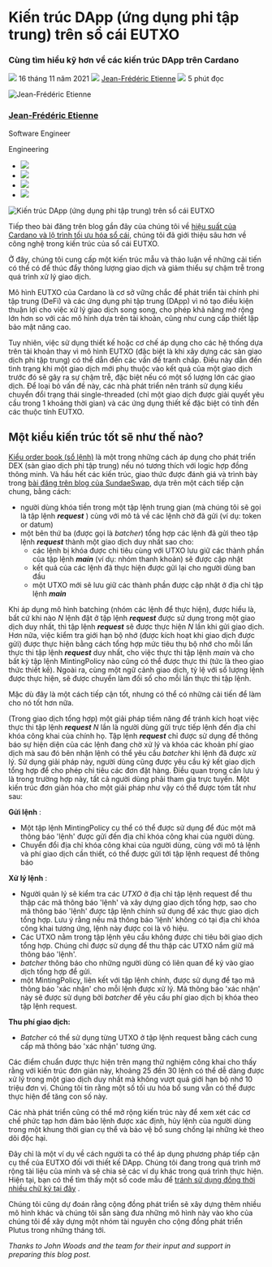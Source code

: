 # Kiến trúc DApp (ứng dụng phi tập trung) trên sổ cái EUTXO

### **Cùng tìm hiểu kỹ hơn về các kiến trúc DApp trên Cardano**

![](img/2021-11-16-architecting-dapps-on-the-eutxo-ledger.002.png) 16 tháng 11 năm 2021 ![](img/2021-11-16-architecting-dapps-on-the-eutxo-ledger.002.png) [Jean-Frédéric Etienne](tmp//en/blog/authors/Jean-Fr%C3%A9d%C3%A9ric-Etienne/page-1/) ![](img/2021-11-16-architecting-dapps-on-the-eutxo-ledger.003.png) 5 phút đọc

![Jean-Frédéric Etienne](img/2021-11-16-architecting-dapps-on-the-eutxo-ledger.004.png)[](tmp//en/blog/authors/Jean-Fr%C3%A9d%C3%A9ric-Etienne/page-1/)

### [**Jean-Frédéric Etienne**](tmp//en/blog/authors/Jean-Fr%C3%A9d%C3%A9ric-Etienne/page-1/)

Software Engineer

Engineering

- ![](img/2021-11-16-architecting-dapps-on-the-eutxo-ledger.005.png)[](mailto:jean-frederic.etienne@iohk.io "Email")
- ![](img/2021-11-16-architecting-dapps-on-the-eutxo-ledger.006.png)[](https://www.linkedin.com/in/jean-fr%C3%A9d%C3%A9ric-etienne-89607a130 "LinkedIn")
- ![](img/2021-11-16-architecting-dapps-on-the-eutxo-ledger.007.png)[](https://twitter.com/JeanFrdricEtie1 "Twitter")
- ![](img/2021-11-16-architecting-dapps-on-the-eutxo-ledger.008.png)[](https://github.com/etiennejf "GitHub")

![Kiến trúc DApp (ứng dụng phi tập trung) trên sổ cái EUTXO](img/2021-11-16-architecting-dapps-on-the-eutxo-ledger.009.jpeg)

Tiếp theo bài đăng trên blog gần đây của chúng tôi về [hiệu suất của Cardano và lộ trình tối ưu hóa sổ cái](https://iohk.io/en/blog/posts/2021/11/10/optimizing-cardano/), chúng tôi đã giới thiệu sâu hơn về công nghệ trong kiến trúc của sổ cái EUTXO.

Ở đây, chúng tôi cung cấp một kiến trúc mẫu và thảo luận về những cải tiến có thể có để thúc đẩy thông lượng giao dịch và giảm thiểu sự chậm trễ trong quá trình xử lý giao dịch.

Mô hình EUTXO của Cardano là cơ sở vững chắc để phát triển tài chính phi tập trung (DeFi) và các ứng dụng phi tập trung (DApp) vì nó tạo điều kiện thuận lợi cho việc xử lý giao dịch song song, cho phép khả năng mở rộng lớn hơn so với các mô hình dựa trên tài khoản, cũng như cung cấp thiết lập bảo mật nâng cao.

Tuy nhiên, việc sử dụng thiết kế hoặc cơ chế áp dụng cho các hệ thống dựa trên tài khoản thay vì mô hình EUTXO (đặc biệt là khi xây dựng các sàn giao dịch phi tập trung) có thể dẫn đến các vấn đề tranh chấp. Điều này dẫn đến tình trạng khi một giao dịch mới phụ thuộc vào kết quả của một giao dịch trước đó sẽ gây ra sự chậm trễ, đặc biệt nếu có một số lượng lớn các giao dịch. Để loại bỏ vấn đề này, các nhà phát triển nên tránh sử dụng kiểu chuyển đổi trạng thái single-threaded (chỉ một giao dịch được giải quyết yêu cầu trong 1 khoảng thời gian) và các ứng dụng thiết kế đặc biệt có tính đến các thuộc tính EUTXO.

## **Một kiểu kiến trúc tốt sẽ như thế nào?**

[Kiểu order book (sổ lệnh)](https://www.google.com/url?q=https://plutus-apps.readthedocs.io/en/latest/plutus/explanations/order-book-pattern.html%23what-is-the-order-book-pattern&sa=D&source=docs&ust=1636717791363000&usg=AOvVaw1XLRJgIX-WV7BDp-_EO-A_) là một trong những cách áp dụng cho phát triển DEX (sàn giao dịch phi tập trung) nếu nó tương thích với logic hợp đồng thông minh. Và hầu hết các kiến trúc, giao thức được đánh giá và trình bày trong [bài đăng trên blog của SundaeSwap](https://sundaeswap-finance.medium.com/sundaeswap-labs-presents-the-scooper-model-678d6054318d), dựa trên một cách tiếp cận chung, bằng cách:

- người dùng khóa tiền trong một tập lệnh trung gian (mà chúng tôi sẽ gọi là tập lệnh ***request*** ) cùng với mô tả về các lệnh chờ đã gửi (ví dụ: token or datum)
- một bên thứ ba (được gọi là *batcher*) tổng hợp các lệnh đã gửi theo tập lệnh ***request*** thành một giao dịch duy nhất sao cho:
    - các lệnh bị khóa được chi tiêu cùng với UTXO lưu giữ các thành phần của tập lệnh ***main*** (ví dụ: nhóm thanh khoản) sẽ được cập nhật
    - kết quả của các lệnh đã thực hiện được gửi lại cho người dùng ban đầu
    - một UTXO mới sẽ lưu giữ các thành phần được cập nhật ở địa chỉ tập lệnh ***main***

Khi áp dụng mô hình batching (nhóm các lệnh để thực hiện), được hiểu là, bất cứ khi nào *N* lệnh đặt ở tập lệnh ***request*** được sử dụng trong một giao dịch duy nhất, thì tập lệnh ***request*** sẽ được thực hiện *N* lần khi gửi giao dịch. Hơn nữa, việc kiểm tra giới hạn bộ nhớ (được kích hoạt khi giao dịch được gửi) được thực hiện bằng cách tổng hợp mức tiêu thụ bộ nhớ cho mỗi lần thực thi tập lệnh ***request*** duy nhất, cho việc thực thi tập lệnh *main* và cho bất kỳ tập lệnh MintingPolicy nào cũng có thể được thực thi (tức là theo giao thức thiết kế). Ngoài ra, cùng một ngữ cảnh giao dịch, tỷ lệ với số lượng lệnh được thực hiện, sẽ được chuyển làm đối số cho mỗi lần thực thi tập lệnh.

Mặc dù đây là một cách tiếp cận tốt, nhưng có thể có những cải tiến để làm cho nó tốt hơn nữa.

(Trong giao dịch tổng hợp) một giải pháp tiềm năng để tránh kích hoạt việc thực thi tập lệnh ***request*** *N* lần là người dùng gửi trực tiếp lệnh đến địa chỉ khóa công khai của chính họ. Tập lệnh ***request*** chỉ được sử dụng để thông báo sự hiện diện của các lệnh đang chờ xử lý và khóa các khoản phí giao dịch mà sau đó bên nhận lệnh có thể yêu cầu *batcher* khi lệnh đã được xử lý. Sử dụng giải pháp này, người dùng cũng được yêu cầu ký kết giao dịch tổng hợp để cho phép chi tiêu các đơn đặt hàng. Điều quan trọng cần lưu ý là trong trường hợp này, tất cả người dùng phải tham gia trực tuyến. Một kiến trúc đơn giản hóa cho một giải pháp như vậy có thể được tóm tắt như sau:

**Gửi lệnh** :

- Một tập lệnh MintingPolicy cụ thể có thể được sử dụng để đúc một mã thông báo 'lệnh' được gửi đến địa chỉ khóa công khai của người dùng.
- Chuyển đổi địa chỉ khóa công khai của người dùng, cùng với mô tả lệnh và phí giao dịch cần thiết, có thể được gửi tới tập lệnh request để thông báo

**Xử lý lệnh** :

- Người quản lý sẽ kiểm tra các *UTXO* ở địa chỉ tập lệnh request để thu thập các mã thông báo 'lệnh' và xây dựng giao dịch tổng hợp, sao cho mã thông báo 'lệnh' được tập lệnh chính sử dụng để xác thực giao dịch tổng hợp. Lưu ý rằng nếu mã thông báo 'lệnh' không có tại địa chỉ khóa công khai tương ứng, lệnh này được coi là vô hiệu.
- Các UTXO nằm trong tập lệnh yêu cầu không được chi tiêu bởi giao dịch tổng hợp. Chúng chỉ được sử dụng để thu thập các UTXO nắm giữ mã thông báo 'lệnh'.
- *batcher* thông báo cho những người dùng có liên quan để ký vào giao dịch tổng hợp để gửi.
- một MintingPolicy, liên kết với tập lệnh chính, được sử dụng để tạo mã thông báo 'xác nhận' cho mỗi lệnh được xử lý. Mã thông báo 'xác nhận' này sẽ được sử dụng bởi *batcher* để yêu cầu phí giao dịch bị khóa theo tập lệnh request.

**Thu phí giao dịch:**

- *Batcher* có thể sử dụng từng UTXO ở tập lệnh request bằng cách cung cấp mã thông báo 'xác nhận' tương ứng.

Các điểm chuẩn được thực hiện trên mạng thử nghiệm công khai cho thấy rằng với kiến trúc đơn giản này, khoảng 25 đến 30 lệnh có thể dễ dàng được xử lý trong một giao dịch duy nhất mà không vượt quá giới hạn bộ nhớ 10 triệu đơn vị. Chúng tôi tin rằng một số tối ưu hóa bổ sung vẫn có thể được thực hiện để tăng con số này.

Các nhà phát triển cũng có thể mở rộng kiến trúc này để xem xét các cơ chế phức tạp hơn đảm bảo lệnh được xác định, hủy lệnh của người dùng trong một khung thời gian cụ thể và bảo vệ bổ sung chống lại những kẻ theo dõi độc hại.

Đây chỉ là một ví dụ về cách người ta có thể áp dụng phương pháp tiếp cận cụ thể của EUTXO đối với thiết kế DApp. Chúng tôi đang trong quá trình mở rộng tài liệu của mình và sẽ chia sẻ các ví dụ khác trong quá trình thực hiện. Hiện tại, bạn có thể tìm thấy một số code mẫu để [tránh sử dụng đồng thời nhiều chữ ký tại đây](https://github.com/input-output-hk/lobster-challenge/tree/concurrency-multisig) .

Chúng tôi cũng dự đoán rằng cộng đồng phát triển sẽ xây dựng thêm nhiều mô hình khác và chúng tôi sẵn sàng đưa những mô hình này vào kho của chúng tôi để xây dựng một nhóm tài nguyên cho cộng đồng phát triển Plutus trong những tháng tới.

*Thanks to John Woods and the team for their input and support in preparing this blog post.*
